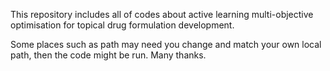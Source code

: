 This repository includes all of codes about active learning multi-objective optimisation for topical drug formulation development.

Some places such as path may need you change and match your own local path, then the code might be run. Many thanks.
